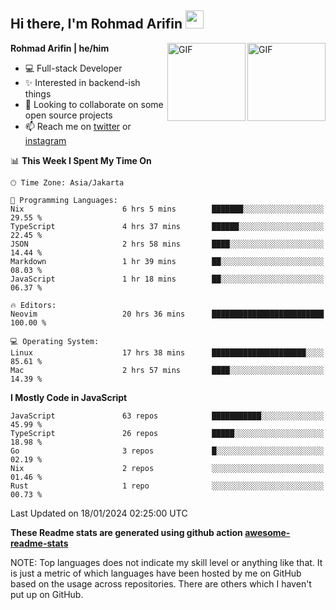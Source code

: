 ## Hi there, I'm Rohmad Arifin <img src="https://github.com/TheDudeThatCode/TheDudeThatCode/blob/master/Assets/Hi.gif" width="29px">

<img align="right" alt="GIF" height="125px" src="https://i.giphy.com/media/LMt9638dO8dftAjtco/200.webp" />
<img align="right" alt="GIF" height="125px" src="https://media3.giphy.com/media/ln7z2eWriiQAllfVcn/200w.webp" />

**Rohmad Arifin | he/him**

- 💻 Full-stack Developer
- ✨ Interested in backend-ish things
- 👯 Looking to collaborate on some open source projects
- 📫 Reach me on [twitter](https://twitter.com/arifinoid) or [instagram](https://instagram.com/arifinoid)

<!--
**arifinoid/arifinoid** is a ✨ _special_ ✨ repository because its `README.md` (this file) appears on your GitHub profile.

Here are some ideas to get you started:

- 🔭 I’m currently working on ...
- 🌱 I’m currently learning ...
- 👯 I’m looking to collaborate on ...
- 🤔 I’m looking for help with ...
- 💬 Ask me about ...
- 📫 How to reach me: ...
- 😄 Pronouns: ...
- ⚡ Fun fact: ...
-->

<!--START_SECTION:waka-->
📊 **This Week I Spent My Time On** 

```text
🕑︎ Time Zone: Asia/Jakarta

💬 Programming Languages: 
Nix                      6 hrs 5 mins        ███████░░░░░░░░░░░░░░░░░░   29.55 % 
TypeScript               4 hrs 37 mins       ██████░░░░░░░░░░░░░░░░░░░   22.45 % 
JSON                     2 hrs 58 mins       ████░░░░░░░░░░░░░░░░░░░░░   14.44 % 
Markdown                 1 hr 39 mins        ██░░░░░░░░░░░░░░░░░░░░░░░   08.03 % 
JavaScript               1 hr 18 mins        ██░░░░░░░░░░░░░░░░░░░░░░░   06.37 % 

🔥 Editors: 
Neovim                   20 hrs 36 mins      █████████████████████████   100.00 % 

💻 Operating System: 
Linux                    17 hrs 38 mins      █████████████████████░░░░   85.61 % 
Mac                      2 hrs 57 mins       ████░░░░░░░░░░░░░░░░░░░░░   14.39 % 
```

**I Mostly Code in JavaScript** 

```text
JavaScript               63 repos            ███████████░░░░░░░░░░░░░░   45.99 % 
TypeScript               26 repos            █████░░░░░░░░░░░░░░░░░░░░   18.98 % 
Go                       3 repos             █░░░░░░░░░░░░░░░░░░░░░░░░   02.19 % 
Nix                      2 repos             ░░░░░░░░░░░░░░░░░░░░░░░░░   01.46 % 
Rust                     1 repo              ░░░░░░░░░░░░░░░░░░░░░░░░░   00.73 % 
```




 Last Updated on 18/01/2024 02:25:00 UTC
<!--END_SECTION:waka-->

**These Readme stats are generated using github action [awesome-readme-stats](https://github.com/anmol098/waka-readme-stats)**

NOTE: Top languages does not indicate my skill level or anything like that. It is just a metric of which languages have been hosted by me on GitHub based on the usage across repositories. There are others which I haven't put up on GitHub.

